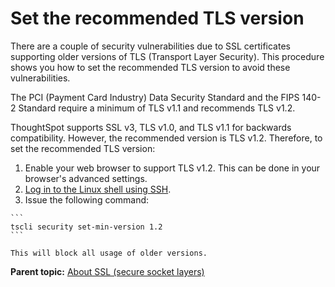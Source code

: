 # Set the recommended TLS version

There are a couple of security vulnerabilities due to SSL certificates supporting older versions of TLS \(Transport Layer Security\). This procedure shows you how to set the recommended TLS version to avoid these vulnerabilities.

The PCI \(Payment Card Industry\) Data Security Standard and the FIPS 140-2 Standard require a minimum of TLS v1.1 and recommends TLS v1.2.

ThoughtSpot supports SSL v3, TLS v1.0, and TLS v1.1 for backwards compatibility. However, the recommended version is TLS v1.2. Therefore, to set the recommended TLS version:

1.   Enable your web browser to support TLS v1.2. This can be done in your browser's advanced settings. 
2.  [Log in to the Linux shell using SSH](../../shared/conrefs/../../admin/setup/login_console.html).
3.   Issue the following command: 

    ```
    tscli security set-min-version 1.2
    ```

    This will block all usage of older versions.


**Parent topic:** [About SSL \(secure socket layers\)](../../admin/setup/about_SSL.html)

